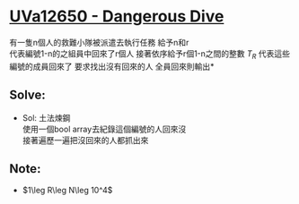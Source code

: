# [UVa12650 - Dangerous Dive](https://onlinejudge.org/index.php?option=onlinejudge&Itemid=8&page=show_problem&problem=4379)

有一隻n個人的救難小隊被派遣去執行任務
給予n和r  
代表編號1-n的之組員中回來了r個人
接著依序給予r個1-n之間的整數 $T_R$
代表這些編號的成員回來了
要求找出沒有回來的人
全員回來則輸出*

## Solve:
- Sol:
土法煉鋼  
使用一個bool array去紀錄這個編號的人回來沒  
接著遍歷一遍把沒回來的人都抓出來

## Note:
- $1\leg R\leg N\leg 10^4$